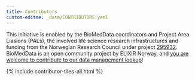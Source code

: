```yaml
---
title: Contributors
custom-editme: _data/CONTRIBUTORS.yaml
---
```

This initiative is enabled by the BioMedData coordinators
                                and Project Area Liasions (PALs), the involved life science research infrastructures and funding from the Norwegian Research Council under project [295932](https://prosjektbanken.forskningsradet.no/project/FORISS/295932). BioMedData is an open community project by ELIXIR Norway, and [you are welcome to contribute to our data management lookup](contribute)!

{% include contributor-tiles-all.html %}

